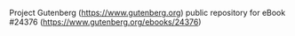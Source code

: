 Project Gutenberg (https://www.gutenberg.org) public repository for eBook #24376 (https://www.gutenberg.org/ebooks/24376)
